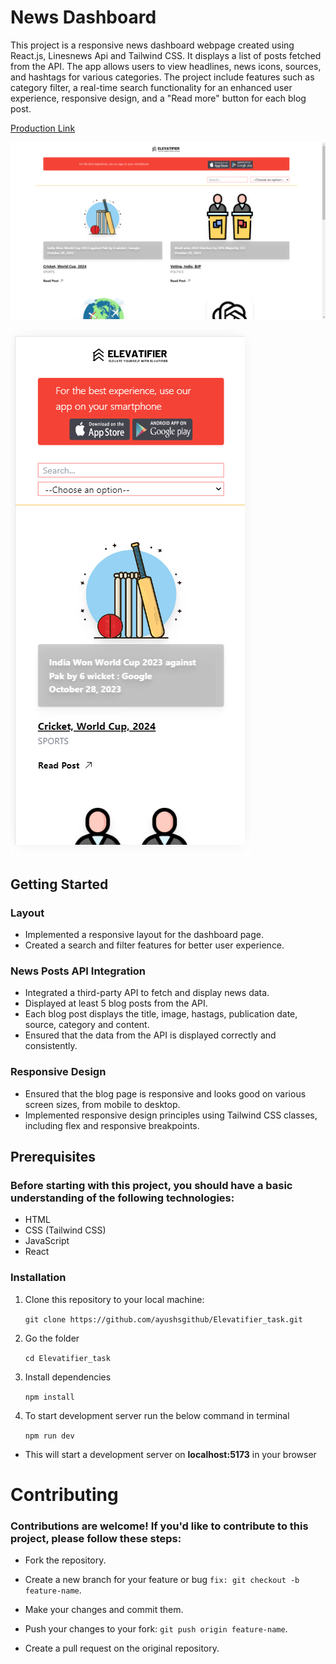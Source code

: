 # News Dashboard

This project is a responsive news dashboard webpage created using React.js, Linesnews Api and Tailwind CSS. It displays a list of posts fetched from the API. The app allows users to view headlines, news icons, sources, and hashtags for various categories. The project include features such as category filter, a real-time search functionality for an enhanced user experience, responsive design, and a "Read more" button for each blog post.



[Production Link](https://btst-assignment-task.vercel.app/)

![Weather App Screenshot](https://github.com/ayushsgithub/Elevatifier_task/blob/main/public/Screenshot%202023-10-29%20152832.png?raw=true)

![Weather App Screenshot](https://github.com/ayushsgithub/Elevatifier_task/blob/main/public/Screenshot%202023-10-29%20142652.png?raw=true)

## Getting Started

### Layout
- Implemented a responsive layout for the dashboard page.
- Created a search and filter features for better user experience.

### News Posts API Integration
- Integrated a third-party API to fetch and display news data.
- Displayed at least 5 blog posts from the API.
- Each blog post displays the title, image, hastags, publication date, source, category and content.
- Ensured that the data from the API is displayed correctly and consistently.

### Responsive Design
- Ensured that the blog page is responsive and looks good on various screen sizes, from mobile to desktop.
- Implemented responsive design principles using Tailwind CSS classes, including flex and responsive breakpoints.

## Prerequisites
### Before starting with this project, you should have a basic understanding of the following technologies:

- HTML
- CSS (Tailwind CSS)
- JavaScript
- React

### Installation

1. Clone this repository to your local machine:

   ```git clone https://github.com/ayushsgithub/Elevatifier_task.git```

2. Go the folder

   ```cd Elevatifier_task```

3. Install dependencies

   ```npm install```

4. To start development server run the below command in terminal
 
   ```npm run dev```

- This will start a development server on **localhost:5173** in your browser


# Contributing

### Contributions are welcome! If you'd like to contribute to this project, please follow these steps:

- Fork the repository.

- Create a new branch for your feature or bug ```fix: git checkout -b feature-name```.

- Make your changes and commit them.

- Push your changes to your fork: ```git push origin feature-name```.

- Create a pull request on the original repository.
